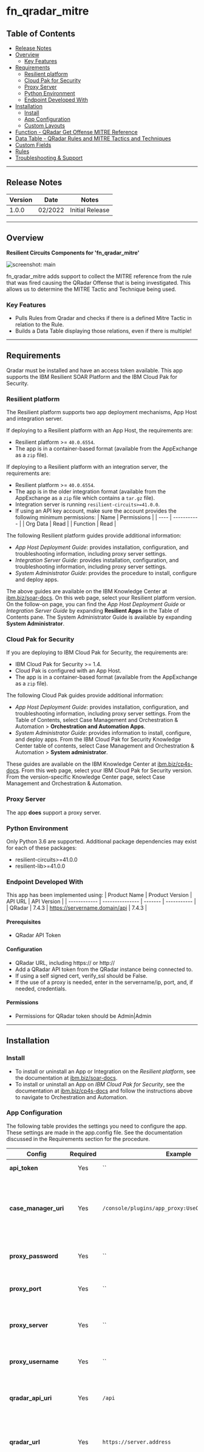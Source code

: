 <!--
  This README.md is generated by running:
  "resilient-sdk docgen -p fn_qradar_mitre"

  It is best edited using a Text Editor with a Markdown Previewer. VS Code
  is a good example. Checkout https://guides.github.com/features/mastering-markdown/
  for tips on writing with Markdown

  All fields followed by "::CHANGE_ME::"" should be manually edited

  If you make manual edits and run docgen again, a .bak file will be created

  Store any screenshots in the "doc/screenshots" directory and reference them like:
  ![screenshot: screenshot_1](./screenshots/screenshot_1.png)

  NOTE: If your app is available in the container-format only, there is no need to mention the integration server in this readme.
-->

# fn_qradar_mitre

## Table of Contents
- [Release Notes](#release-notes)
- [Overview](#overview)
  - [Key Features](#key-features)
- [Requirements](#requirements)
  - [Resilient platform](#resilient-platform)
  - [Cloud Pak for Security](#cloud-pak-for-security)
  - [Proxy Server](#proxy-server)
  - [Python Environment](#python-environment)
  - [Endpoint Developed With](#endpoint-developed-with)
- [Installation](#installation)
  - [Install](#install)
  - [App Configuration](#app-configuration)
  - [Custom Layouts](#custom-layouts)
- [Function - QRadar Get Offense MITRE Reference](#function---qradar-get-offense-mitre-reference)
- [Data Table - QRadar Rules and MITRE Tactics and Techniques](#data-table---qradar-rules-and-mitre-tactics-and-techniques)
- [Custom Fields](#custom-fields)
- [Rules](#rules)
- [Troubleshooting & Support](#troubleshooting--support)
---

## Release Notes
<!--
  Specify all changes in this release. Do not remove the release 
  notes of a previous release
-->
| Version | Date | Notes |
| ------- | ---- | ----- |
| 1.0.0 | 02/2022 | Initial Release | 

---

## Overview
<!--
  Provide a high-level description of the function itself and its remote software or application.
  The text below is parsed from the "description" and "long_description" attributes in the setup.py file
-->
**Resilient Circuits Components for 'fn_qradar_mitre'**

 ![screenshot: main](./doc/screenshots/fn_qradar_mitre.png) 

fn_qradar_mitre adds support to collect the MITRE reference from the rule that was fired causing the QRadar Offense that is being investigated. This allows us to determine the MITRE Tactic and Technique being used.

### Key Features
<!--
  List the Key Features of the Integration
-->
* Pulls Rules from Qradar and checks if there is a defined Mitre Tactic in relation to the Rule.
* Builds a Data Table displaying those relations, even if there is multiple!

---

## Requirements
<!--
  List any Requirements 
--> 
Qradar must be installed and have an access token available.
This app supports the IBM Resilient SOAR Platform and the IBM Cloud Pak for Security.

### Resilient platform
The Resilient platform supports two app deployment mechanisms, App Host and integration server.

If deploying to a Resilient platform with an App Host, the requirements are:
* Resilient platform >= `40.0.6554`.
* The app is in a container-based format (available from the AppExchange as a `zip` file).

If deploying to a Resilient platform with an integration server, the requirements are:
* Resilient platform >= `40.0.6554`.
* The app is in the older integration format (available from the AppExchange as a `zip` file which contains a `tar.gz` file).
* Integration server is running `resilient-circuits>=41.0.0`.
* If using an API key account, make sure the account provides the following minimum permissions: 
  | Name | Permissions |
  | ---- | ----------- |
  | Org Data | Read |
  | Function | Read |
  

The following Resilient platform guides provide additional information: 
* _App Host Deployment Guide_: provides installation, configuration, and troubleshooting information, including proxy server settings. 
* _Integration Server Guide_: provides installation, configuration, and troubleshooting information, including proxy server settings.
* _System Administrator Guide_: provides the procedure to install, configure and deploy apps. 

The above guides are available on the IBM Knowledge Center at [ibm.biz/soar-docs](https://ibm.biz/soar-docs). On this web page, select your Resilient platform version. On the follow-on page, you can find the _App Host Deployment Guide_ or _Integration Server Guide_ by expanding **Resilient Apps** in the Table of Contents pane. The System Administrator Guide is available by expanding **System Administrator**.

### Cloud Pak for Security
If you are deploying to IBM Cloud Pak for Security, the requirements are:
* IBM Cloud Pak for Security >= 1.4.
* Cloud Pak is configured with an App Host.
* The app is in a container-based format (available from the AppExchange as a `zip` file).

The following Cloud Pak guides provide additional information: 
* _App Host Deployment Guide_: provides installation, configuration, and troubleshooting information, including proxy server settings. From the Table of Contents, select Case Management and Orchestration & Automation > **Orchestration and Automation Apps**.
* _System Administrator Guide_: provides information to install, configure, and deploy apps. From the IBM Cloud Pak for Security Knowledge Center table of contents, select Case Management and Orchestration & Automation > **System administrator**.

These guides are available on the IBM Knowledge Center at [ibm.biz/cp4s-docs](https://ibm.biz/cp4s-docs). From this web page, select your IBM Cloud Pak for Security version. From the version-specific Knowledge Center page, select Case Management and Orchestration & Automation.

### Proxy Server
The app **does** support a proxy server.

### Python Environment
Only Python 3.6 are supported.
Additional package dependencies may exist for each of these packages:
* resilient-circuits>=41.0.0
* resilient-lib>=41.0.0

### Endpoint Developed With

This app has been implemented using:
| Product Name | Product Version | API URL | API Version |
| ------------ | --------------- | ------- | ----------- |
| QRadar | 7.4.3 | https://servername.domain/api | 7.4.3 |

#### Prerequisites
<!--
List any prerequisites that are needed to use with this endpoint solution. Remove any section that is unnecessary.
-->
* QRadar API Token 

#### Configuration
<!--
List any steps that are needed to configure the endpoint to use this app.
-->
* QRadar URL, including https:// or http://
* Add a QRadar API token from the QRadar instance being connected to. 
* If using a self signed cert, verify_ssl should be False. 
* If the use of a proxy is needed, enter in the servername/ip, port, and, if needed, credentials. 

#### Permissions
<!--
List any user permissions that are needed to use this endpoint. For example, list the API key permissions.
-->
* Permissions for QRadar token should be Admin|Admin 


---

## Installation

### Install
* To install or uninstall an App or Integration on the _Resilient platform_, see the documentation at [ibm.biz/soar-docs](https://ibm.biz/soar-docs).
* To install or uninstall an App on _IBM Cloud Pak for Security_, see the documentation at [ibm.biz/cp4s-docs](https://ibm.biz/cp4s-docs) and follow the instructions above to navigate to Orchestration and Automation.

### App Configuration
The following table provides the settings you need to configure the app. These settings are made in the app.config file. See the documentation discussed in the Requirements section for the procedure.

| Config | Required | Example | Description |
| ------ | :------: | ------- | ----------- |
| **api_token** | Yes | `` | *QRadar API Token* |
| **case_manager_uri** | Yes | `/console/plugins/app_proxy:UseCaseManager_Service` | *Case Manager App API URI built into QRadar (likely does not need changed).* |
| **proxy_password** | Yes | `` | *Password of Proxy Server, if needed.* |
| **proxy_port** | Yes | `` | *Port number of Proxy Server, if needed.* |
| **proxy_server** | Yes | `` | *ServerName or IP of Proxy Server, if needed.* |
| **proxy_username** | Yes | `` | *Username of Proxy Server, if needed.* |
| **qradar_api_uri** | Yes | `/api` | *QRadar API URI (likely does not need changed).* |
| **qradar_url** | Yes | `https://server.address` | *QRadar Console ServerName or IP (include https://|http://).* |
| **verify_ssl** | Yes | `[True:False]` | *If using a self-signed cert use False, otherwise you can use True to verify the SSL cert.* |

### Custom Layouts
<!--
  Use this section to provide guidance on where the user should add any custom fields and data tables.
  You may wish to recommend a new incident tab.
  You should save a screenshot "custom_layouts.png" in the doc/screenshots directory and reference it here
-->
* Import the Data Tables and Custom Fields like the screenshot below:

  ![screenshot: custom_layouts](./doc/screenshots/Layout_Example.png)


---

## Function - QRadar Get Offense MITRE Reference
Get the MITRE Tactics and Techniques in relation to the rules that were fired to cause the offense in QRadar.

 ![screenshot: fn-qradar-get-offense-mitre-reference ](./doc/screenshots/Function_Example.png)

<details><summary>Inputs:</summary>
<p>

| Name | Type | Required | Example | Tooltip |
| ---- | :--: | :------: | ------- | ------- |
| `qradar_offense_id` | `text` | Yes | `-` | - |

</p>
</details>

<details><summary>Outputs:</summary>
<p>

> **NOTE:** This example might be in JSON format, but `results` is a Python Dictionary on the SOAR platform.


results = {
    'version': 2.0,
    'success': True,
    'reason': None,
    'content': {
        'rules': [{
            'id': 119751,
            'identifier': 'a444890b-eca7-44f7-8903-962c12377715',
            'name': 'Suspicious Activity Followed by Endpoint Administration Task',
            'mapping': {
                'Discovery': {
                    'confidence': 'high',
                    'user_override': False,
                    'enabled': True,
                    'ibm_default': True,
                    'id': 'TA0007',
                    'techniques': {
                        'Network Share Discovery': {
                            'confidence': 'high',
                            'enabled': True,
                            'id': 'T1135'
                        },
                        'Query Registry': {
                            'confidence': 'high',
                            'enabled': True,
                            'id': 'T1012'
                        },
                        'Password Policy Discovery': {
                            'confidence': 'high',
                            'enabled': True,
                            'id': 'T1201'
                        },
                        'Permission Groups Discovery': {
                            'confidence': 'high',
                            'enabled': True,
                            'id': 'T1069'
                        }
                    }
                },
                'Credential Access': {
                    'confidence': 'high',
                    'user_override': False,
                    'enabled': True,
                    'ibm_default': True,
                    'id': 'TA0006',
                    'techniques': {
                        'OS Credential Dumping': {
                            'confidence': 'high',
                            'enabled': True,
                            'id': 'T1003'
                        },
                        'Credentials in Registry': {
                            'confidence': 'high',
                            'enabled': True,
                            'id': 'T1552.002'
                        },
                        'Credentials In Files': {
                            'confidence': 'high',
                            'enabled': True,
                            'id': 'T1552.001'
                        },
                        'Brute Force': {
                            'confidence': 'medium',
                            'enabled': True,
                            'id': 'T1110'
                        }
                    }
                },
                'Command and Control': {
                    'confidence': 'high',
                    'user_override': False,
                    'enabled': True,
                    'ibm_default': False,
                    'id': 'TA0011',
                    'techniques': {}
                }
            }
        }, {
            'id': 111851,
            'identifier': 'e7f90768-1946-4e55-9922-f94bb3d635b7',
            'name': 'QNI : Observed File Hash Associated with Malware Threat',
            'mapping': {
                'Execution': {
                    'confidence': 'high',
                    'user_override': False,
                    'enabled': True,
                    'ibm_default': True,
                    'id': 'TA0002',
                    'techniques': {}
                }
            }
        }, {
            'id': 130651,
            'identifier': '724f71bf-abde-407f-aca7-4451366a7d63',
            'name': 'Workstation Detected with Python, Powershell or Curl as HTTP User Agent',
            'mapping': {}
        }, {
            'id': 118701,
            'identifier': 'f6d184fd-7111-4ca9-b22c-155886a35e7e',
            'name': 'Detection of Malicious IOC',
            'mapping': {
                'Command and
                Control': {
                    'confidence': 'high',
                    'user_override': False,
                    'enabled': True,
                    'ibm_default': False,
                    'id': 'TA0011',
                    'techniques': {}
                }
            }
        }
    ]
    },
    'raw': None,
    'inputs': {
        'qradar_offense_id': '1234'
    },
    'metrics': {
        'version': '1.0',
        'package': 'fn-qradar-mitre',
        'package_version': '1.0.0',
        'host': '76916bde5ac3',
        'execution_time_ms': 3952,
        'timestamp': '2022-02-03 19:19:00'
    }
}

</p>
</details>

<details><summary>Example Pre-Process Script:</summary>
<p>

```python
inputs.qradar_offense_id = incident.properties.qradar_id
```

</p>
</details>

<details><summary>Example Post-Process Script:</summary>
<p>

```python
""" Example Results
{
    'rules': [{
            'id': 119751,
            'identifier': 'a444890b-eca7-44f7-8903-962c12377715',
            'name': 'Suspicious Activity Followed by Endpoint Administration
            Task',
            'mapping': {
                'Discovery': {
                    'confidence': 'high',
                    'user_override': False,
                    'enabled': True,
                    'ibm_default': True,
                    'id': 'TA0007',
                    'techniques': {
                        'Network Share Discovery': {
                            'confidence': 'high',
                            'enabled': True,
                            'id': 'T1135'
                        },
                        'Query Registry': {
                            'confidence': 'high',
                            'enabled': True,
                            'id': 'T1012'
                        },
                        'Password Policy Discovery': {
                            'confidence': 'high',
                            'enabled': True,
                            'id': 'T1201'
                        },
                        'Permission Groups Discovery': {
                            'confidence': 'high',
                            'enabled': True,
                            'id': 'T1069'
                        }
                    }
                },
                'Credential Access': {
                    'confidence': 'high',
                    'user_override': False,
                    'enabled': True,
                    'ibm_default': True,
                    'id': 'TA0006',
                    'techniques': {
                        'OS Credential Dumping': {
                            'confidence': 'high',
                            'enabled': True,
                            'id': 'T1003'
                        },
                        'Credentials in Registry': {
                            'confidence': 'high',
                            'enabled': True,
                            'id': 'T1552.002'
                        },
                        'Credentials In Files': {
                            'confidence': 'high',
                            'enabled': True,
                            'id': 'T1552.001'
                        },
                        'Brute Force': {
                            'confidence': 'medium',
                            'enabled': True,
                            'id': 'T1110'
                        }
                    }
                },
                'Command and Control': {
                    'confidence': 'high',
                    'user_override': False,
                    'enabled': True,
                    'ibm_default': False,
                    'id': 'TA0011',
                    'techniques': {}
                }
            }
        }, {
            'id': 111851,
            'identifier': 'e7f90768-1946-4e55-9922-f94bb3d635b7',
            'name': 'QNI : Observed File Hash Associated with Malware Threat',
            'mapping': {
                'Execution': {
                    'confidence': 'high',
                    'user_override': False,
                    'enabled': True,
                    'ibm_default': True,
                    'id': 'TA0002',
                    'techniques': {}
                }
            }
        }, {
            'id': 130651,
            'identifier': '724f71bf-abde-407f-aca7-4451366a7d63',
            'name': 'Workstation Detected with Python, Powershell or Curl as HTTP User Agent',
            'mapping': {}
        }, {
            'id': 118701,
            'identifier': 'f6d184fd-7111-4ca9-b22c-155886a35e7e',
            'name': 'Detection of Malicious IOC',
            'mapping': {
                'Command and
                Control': {
                    'confidence': 'high',
                    'user_override': False,
                    'enabled': True,
                    'ibm_default': False,
                    'id': 'TA0011',
                    'techniques': {}
                }
            }
        }
    ]
}

"""

for item in results.content['rules']:
  mapping = item['mapping']
  if mapping:
    for tactic in list(mapping):
      techniques = mapping[tactic]['techniques']
      if techniques:
        for technique in list(techniques):
          new_row = incident.addRow('qradar_rules_and_mitre_tactics_and_techniques')
          new_row.rule_id = item['id']
          new_row.rule_identifier = item['identifier']
          new_row.rule_name = item['name']
          new_row.mitre_tactic = tactic
          new_row.mitre_tactic_id = mapping[tactic]['id']
          new_row.tactic_confidence_level = mapping[tactic]['confidence']
          new_row.mitre_technique = technique
          new_row.mitre_technique_id = techniques[technique]['id']
          new_row.technique_confidence_level = techniques[technique]['confidence']
      else:
        new_row = incident.addRow('qradar_rules_and_mitre_tactics_and_techniques')
        new_row.rule_id = item['id']
        new_row.rule_identifier = item['identifier']
        new_row.rule_name = item['name']
        new_row.mitre_tactic = tactic
        new_row.mitre_tactic_id = mapping[tactic]['id']
        new_row.tactic_confidence_level = mapping[tactic]['confidence']
  else:
    new_row = incident.addRow('qradar_rules_and_mitre_tactics_and_techniques')
    new_row.rule_id = item['id']
    new_row.rule_identifier = item['identifier']
    new_row.rule_name = item['name']

```

</p>
</details>

---


## Data Table - QRadar Rules and MITRE Tactics and Techniques

 ![screenshot: dt-qradar-rules-and-mitre-tactics-and-techniques](./doc/screenshots/DataTable_Example.png)

#### API Name:
qradar_rules_and_mitre_tactics_and_techniques

#### Columns:
| Column Name | API Access Name | Type | Tooltip |
| ----------- | --------------- | ---- | ------- |
| MITRE Tactic | `mitre_tactic` | `text` | - |
| MITRE Tactic ID | `mitre_tactic_id` | `text` | - |
| MITRE Technique | `mitre_technique` | `text` | - |
| MITRE Technique ID | `mitre_technique_id` | `text` | - |
| Rule ID | `rule_id` | `text` | - |
| Rule Identifier | `rule_identifier` | `text` | - |
| Rule Name | `rule_name` | `text` | - |
| Tactic Confidence Level | `tactic_confidence_level` | `text` | - |
| Technique Confidence Level | `technique_confidence_level` | `text` | - |

---

## Custom Fields
| Label | API Access Name | Type | Prefix | Placeholder | Tooltip |
| ----- | --------------- | ---- | ------ | ----------- | ------- |
| qradar_id | `qradar_id` | `text` | `properties` | - | - |

---


## Rules
| Rule Name | Object | Workflow Triggered |
| --------- | ------ | ------------------ |
| Example: QRadar Get QRadar Rule MITRE Reference | incident | `example_qradar_get_mitre_reference_from_rules` |

---

## Troubleshooting & Support
Refer to the documentation listed in the Requirements section for troubleshooting information.

### For Support
This is a IBM Community provided App. Please search the Community [ibm.biz/soarcommunity](https://ibm.biz/soarcommunity) for assistance.
